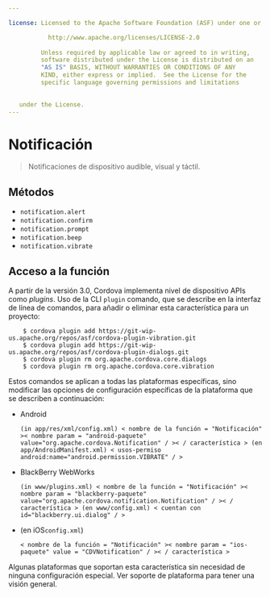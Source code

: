 ```yaml
---

license: Licensed to the Apache Software Foundation (ASF) under one or more contributor license agreements. See the NOTICE file distributed with this work for additional information regarding copyright ownership. The ASF licenses this file to you under the Apache License, Version 2.0 (the "License"); you may not use this file except in compliance with the License. You may obtain a copy of the License at

           http://www.apache.org/licenses/LICENSE-2.0
    
         Unless required by applicable law or agreed to in writing,
         software distributed under the License is distributed on an
         "AS IS" BASIS, WITHOUT WARRANTIES OR CONDITIONS OF ANY
         KIND, either express or implied.  See the License for the
         specific language governing permissions and limitations
    

   under the License.
---
```


# Notificación

> Notificaciones de dispositivo audible, visual y táctil.

## Métodos

*   `notification.alert`
*   `notification.confirm`
*   `notification.prompt`
*   `notification.beep`
*   `notification.vibrate`

## Acceso a la función

A partir de la versión 3.0, Cordova implementa nivel de dispositivo APIs como *plugins*. Uso de la CLI `plugin` comando, que se describe en la interfaz de línea de comandos, para añadir o eliminar esta característica para un proyecto:

        $ cordova plugin add https://git-wip-us.apache.org/repos/asf/cordova-plugin-vibration.git
        $ cordova plugin add https://git-wip-us.apache.org/repos/asf/cordova-plugin-dialogs.git
        $ cordova plugin rm org.apache.cordova.core.dialogs
        $ cordova plugin rm org.apache.cordova.core.vibration
    

Estos comandos se aplican a todas las plataformas específicas, sino modificar las opciones de configuración específicas de la plataforma que se describen a continuación:

*   Android
    
        (in app/res/xml/config.xml) < nombre de la función = "Notificación" >< nombre param = "android-paquete" value="org.apache.cordova.Notification" / >< / característica > (en app/AndroidManifest.xml) < usos-permiso android:name="android.permission.VIBRATE" / >
        

*   BlackBerry WebWorks
    
        (in www/plugins.xml) < nombre de la función = "Notificación" >< nombre param = "blackberry-paquete" value="org.apache.cordova.notification.Notification" / >< / característica > (en www/config.xml) < cuentan con id="blackberry.ui.dialog" / >
        

*   (en iOS`config.xml`)
    
        < nombre de la función = "Notificación" >< nombre param = "ios-paquete" value = "CDVNotification" / >< / característica >
        

Algunas plataformas que soportan esta característica sin necesidad de ninguna configuración especial. Ver soporte de plataforma para tener una visión general.